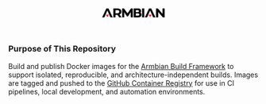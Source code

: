 <h2 align="center">
  <img src="https://raw.githubusercontent.com/armbian/.github/master/profile/logo.png" alt="Armbian logo" width="25%">
  <br><br>
</h2>

### Purpose of This Repository

Build and publish Docker images for the [Armbian Build Framework](https://github.com/armbian/build) to support isolated, reproducible, and architecture-independent builds. Images are tagged and pushed to the [GitHub Container Registry](https://github.com/orgs/armbian/packages) for use in CI pipelines, local development, and automation environments.

